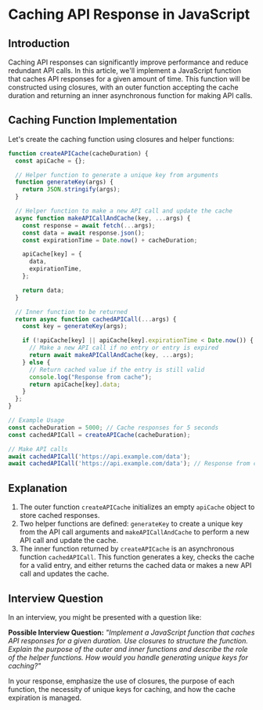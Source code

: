 # Caching API Response in JavaScript

## Introduction

Caching API responses can significantly improve performance and reduce redundant API calls. In this article, we'll implement a JavaScript function that caches API responses for a given amount of time. This function will be constructed using closures, with an outer function accepting the cache duration and returning an inner asynchronous function for making API calls.

## Caching Function Implementation

Let's create the caching function using closures and helper functions:

```javascript
function createAPICache(cacheDuration) {
  const apiCache = {};

  // Helper function to generate a unique key from arguments
  function generateKey(args) {
    return JSON.stringify(args);
  }

  // Helper function to make a new API call and update the cache
  async function makeAPICallAndCache(key, ...args) {
    const response = await fetch(...args);
    const data = await response.json();
    const expirationTime = Date.now() + cacheDuration;

    apiCache[key] = {
      data,
      expirationTime,
    };

    return data;
  }

  // Inner function to be returned
  return async function cachedAPICall(...args) {
    const key = generateKey(args);

    if (!apiCache[key] || apiCache[key].expirationTime < Date.now()) {
      // Make a new API call if no entry or entry is expired
      return await makeAPICallAndCache(key, ...args);
    } else {
      // Return cached value if the entry is still valid
      console.log("Response from cache");
      return apiCache[key].data;
    }
  };
}

// Example Usage
const cacheDuration = 5000; // Cache responses for 5 seconds
const cachedAPICall = createAPICache(cacheDuration);

// Make API calls
await cachedAPICall('https://api.example.com/data');
await cachedAPICall('https://api.example.com/data'); // Response from cache if within 5 seconds
```

## Explanation

1. The outer function `createAPICache` initializes an empty `apiCache` object to store cached responses.
2. Two helper functions are defined: `generateKey` to create a unique key from the API call arguments and `makeAPICallAndCache` to perform a new API call and update the cache.
3. The inner function returned by `createAPICache` is an asynchronous function `cachedAPICall`. This function generates a key, checks the cache for a valid entry, and either returns the cached data or makes a new API call and updates the cache.

## Interview Question

In an interview, you might be presented with a question like:

**Possible Interview Question:**
*"Implement a JavaScript function that caches API responses for a given duration. Use closures to structure the function. Explain the purpose of the outer and inner functions and describe the role of the helper functions. How would you handle generating unique keys for caching?"*

In your response, emphasize the use of closures, the purpose of each function, the necessity of unique keys for caching, and how the cache expiration is managed.